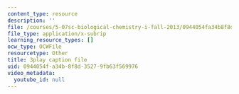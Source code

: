 ```yaml
---
content_type: resource
description: ''
file: /courses/5-07sc-biological-chemistry-i-fall-2013/0944054fa34b8f8d35279fb63f569976_ePH6sgXk9vw.srt
file_type: application/x-subrip
learning_resource_types: []
ocw_type: OCWFile
resourcetype: Other
title: 3play caption file
uid: 0944054f-a34b-8f8d-3527-9fb63f569976
video_metadata:
  youtube_id: null
---
```

